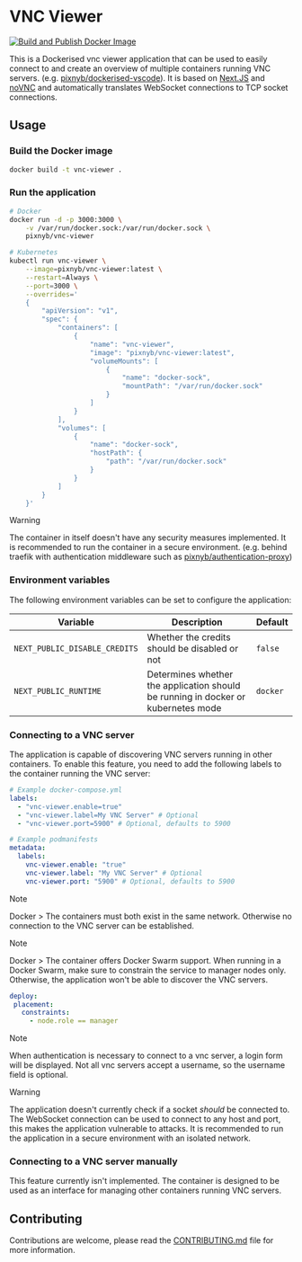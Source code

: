 # VNC Viewer

[![Build and Publish Docker Image](https://github.com/PixNyb/vnc-viewer/actions/workflows/deploy.yml/badge.svg)](https://github.com/PixNyb/vnc-viewer/actions/workflows/deploy.yml)

This is a Dockerised vnc viewer application that can be used to easily connect to and create an overview of multiple containers running VNC servers. (e.g. [pixnyb/dockerised-vscode](https://github.com/PixNyb/dockerised-vscode)). It is based on [Next.JS](https://nextjs.org/) and [noVNC](https://novnc.com) and automatically translates WebSocket connections to TCP socket connections.

## Usage

### Build the Docker image

```bash
docker build -t vnc-viewer .
```

### Run the application

```bash
# Docker
docker run -d -p 3000:3000 \
    -v /var/run/docker.sock:/var/run/docker.sock \
    pixnyb/vnc-viewer

# Kubernetes
kubectl run vnc-viewer \
    --image=pixnyb/vnc-viewer:latest \
    --restart=Always \
    --port=3000 \
    --overrides='
    {
        "apiVersion": "v1",
        "spec": {
            "containers": [
                {
                    "name": "vnc-viewer",
                    "image": "pixnyb/vnc-viewer:latest",
                    "volumeMounts": [
                        {
                            "name": "docker-sock",
                            "mountPath": "/var/run/docker.sock"
                        }
                    ]
                }
            ],
            "volumes": [
                {
                    "name": "docker-sock",
                    "hostPath": {
                        "path": "/var/run/docker.sock"
                    }
                }
            ]
        }
    }'
```

> [!WARNING]
> The container in itself doesn't have any security measures implemented. It is recommended to run the container in a secure environment. (e.g. behind traefik with authentication middleware such as [pixnyb/authentication-proxy](https://github.com/PixNyb/authentication-proxy))

### Environment variables

The following environment variables can be set to configure the application:

| Variable                      | Description                                   | Default |
| ----------------------------- | --------------------------------------------- | ------- |
| `NEXT_PUBLIC_DISABLE_CREDITS` | Whether the credits should be disabled or not | `false` |
| `NEXT_PUBLIC_RUNTIME` | Determines whether the application should be running in docker or kubernetes mode | `docker` |

### Connecting to a VNC server

The application is capable of discovering VNC servers running in other containers. To enable this feature, you need to add the following labels to the container running the VNC server:

```yaml
# Example docker-compose.yml
labels:
  - "vnc-viewer.enable=true"
  - "vnc-viewer.label=My VNC Server" # Optional
  - "vnc-viewer.port=5900" # Optional, defaults to 5900

# Example podmanifests
metadata:
  labels:
    vnc-viewer.enable: "true"
    vnc-viewer.label: "My VNC Server" # Optional
    vnc-viewer.port: "5900" # Optional, defaults to 5900
```

> [!NOTE]
> Docker > The containers must both exist in the same network. Otherwise no connection to the VNC server can be established.

> [!NOTE]
> Docker > The container offers Docker Swarm support. When running in a Docker Swarm, make sure to constrain the service to manager nodes only. Otherwise, the application won't be able to discover the VNC servers.
> ```yaml
> deploy:
>  placement:
>    constraints:
>      - node.role == manager
> ```

> [!NOTE]
> When authentication is necessary to connect to a vnc server, a login form will be displayed. Not all vnc servers accept a username, so the username field is optional.

> [!WARNING]
> The application doesn't currently check if a socket *should* be connected to. The WebSocket connection can be used to connect to any host and port, this makes the application vulnerable to attacks. It is recommended to run the application in a secure environment with an isolated network.

### Connecting to a VNC server manually

This feature currently isn't implemented. The container is designed to be used as an interface for managing other containers running VNC servers.

## Contributing

Contributions are welcome, please read the [CONTRIBUTING.md](CONTRIBUTING.md) file for more information.
